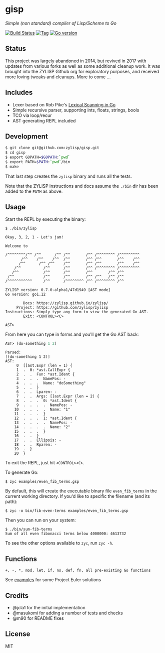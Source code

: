 # gisp

*Simple (non standard) compiler of Lisp/Scheme to Go*

[![Build Status][travis-badge]][travis]
[![Tag][tag-badge]][tag]
[![Go version][go-v]](.travis.yml)


## Status

This project was largely abandoned in 2014, but revived in 2017 with updates
from various forks as well as some additional cleanup work. It was brought into
the ZYLISP Github org for exploratory purposes, and received more loving tweaks
and cleanups. More to come ...


## Includes

- Lexer based on Rob Pike's
  [Lexical Scanning in Go](https://talks.golang.org/2011/lex.slide)
- Simple recursive parser, supporting ints, floats, strings, bools
- TCO via loop/recur
- AST generating REPL included


## Development

```bash
$ git clone git@github.com:zylisp/gisp.git
$ cd gisp
$ export GOPATH=$GOPATH:`pwd`
$ export PATH=$PATH:`pwd`/bin
$ make
```

That last step creates the `zylisp` binary and runs all the tests.

Note that the ZYLISP instructions and docs assume the `./bin` dir has been
added to the `PATH` as above.


## Usage

Start the REPL by executing the binary:

```
$ ./bin/zylisp
```
```
Okay, 3, 2, 1 - Let's jam!

Welcome to

/^^^^^^^^/^^ /^^      /^^ /^^       /^^ /^^^^^^^^ /^^^^^^^^^
       /^^    /^^    /^^  /^^       /^^ /^^       /^^    /^^
      /^^      /^^ /^^    /^^       /^^ /^^       /^^    /^^
    /^^          /^^      /^^       /^^ /^^^^^^^^ /^^^^^^^^^
   /^^           /^^      /^^       /^^       /^^ /^^
 /^^             /^^      /^^       /^^ /^^   /^^ /^^
/^^^^^^^^^^^     /^^      /^^^^^^^^ /^^ /^^^^^^^^ /^^

ZYLISP version: 0.7.0-alpha1/47d1949 [AST mode]
Go version: go1.12

        Docs: https://zylisp.github.io/zylisp/
     Project: https://github.com/zylisp/zylisp
Instructions: Simply type any form to view the generated Go AST.
        Exit: <CONTROL><C>

AST>
```

From here you can type in forms and you'll get the Go AST back:

```lisp
AST> (do-something 1 2)
```
```
Parsed:
[(do-something 1 2)]
AST:
     0  []ast.Expr (len = 1) {
     1  .  0: *ast.CallExpr {
     2  .  .  Fun: *ast.Ident {
     3  .  .  .  NamePos: -
     4  .  .  .  Name: "doSomething"
     5  .  .  }
     6  .  .  Lparen: -
     7  .  .  Args: []ast.Expr (len = 2) {
     8  .  .  .  0: *ast.Ident {
     9  .  .  .  .  NamePos: -
    10  .  .  .  .  Name: "1"
    11  .  .  .  }
    12  .  .  .  1: *ast.Ident {
    13  .  .  .  .  NamePos: -
    14  .  .  .  .  Name: "2"
    15  .  .  .  }
    16  .  .  }
    17  .  .  Ellipsis: -
    18  .  .  Rparen: -
    19  .  }
    20  }
```

To exit the REPL, just hit `<CONTROL><C>`.

To generate Go:

```
$ zyc examples/even_fib_terms.gsp
```

By default, this will create the executable binary file `even_fib_terms` in
the current working directory. If you'd like to specific the filename (and its
path):

```
$ zyc -o bin/fib-even-terms examples/even_fib_terms.gsp
```

Then you can run on your system:

```
$ ./bin/sum-fib-terms
Sum of all even fibonacci terms below 4000000: 4613732
```

To see the other options available to `zyc`, run `zyc -h`.


## Functions

```
+, -, *, mod, let, if, ns, def, fn, all pre-existing Go functions
```

See [examples](examples) for some Project Euler solutions


## Credits

* @jcla1 for the initial implementation
* @masukomi for adding a number of tests and checks
* @m90 for README fixes


## License

MIT


<!-- Named page links below: /-->

[logo]: media/images/logo-1-250x.png
[logo-large]: media/images/logo-1.png
[travis]: https://travis-ci.org/zylisp/gisp
[travis-badge]: https://travis-ci.org/zylisp/gisp.png?branch=master
[tag-badge]: https://img.shields.io/github/tag/zylisp/gisp.svg
[tag]: https://github.com/zylisp/gisp/tags
[go-v]: https://img.shields.io/badge/Go-1.12-blue.svg
